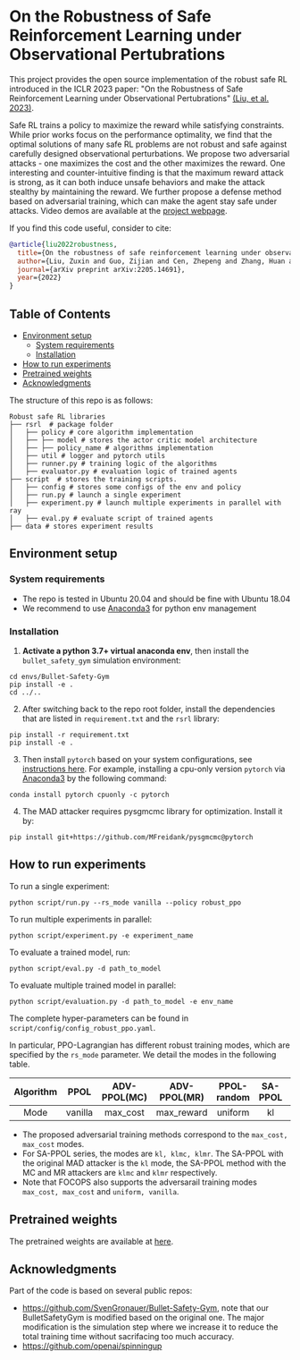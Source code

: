 On the Robustness of Safe Reinforcement Learning under Observational Pertubrations
==================================

This project provides the open source implementation of the robust safe RL introduced in the ICLR 2023 paper: "On the Robustness of Safe Reinforcement Learning under Observational Pertubrations" [(Liu, et al. 2023)](https://arxiv.org/abs/2205.14691). 

Safe RL trains a policy to maximize the reward while satisfying constraints.
While prior works focus on the performance optimality, we find that the optimal solutions of many safe RL problems are not robust and safe against carefully designed observational perturbations.
We propose two adversarial attacks - one maximizes the cost and the other maximizes the reward. 
One interesting and counter-intuitive finding is that the maximum reward attack is strong, as it can both induce unsafe behaviors and make the attack stealthy by maintaining the reward.
We further propose a defense method based on adversarial training, which can make the agent stay safe under attacks.
Video demos are available at the [project webpage](https://sites.google.com/view/robustsaferl/home).

If you find this code useful, consider to cite:
```bibtex
@article{liu2022robustness,
  title={On the robustness of safe reinforcement learning under observational perturbations},
  author={Liu, Zuxin and Guo, Zijian and Cen, Zhepeng and Zhang, Huan and Tan, Jie and Li, Bo and Zhao, Ding},
  journal={arXiv preprint arXiv:2205.14691},
  year={2022}
}
```

## Table of Contents

- [Environment setup](#environment-setup)
    - [System requirements](#system-requirements)
    - [Installation](#installation)
- [How to run experiments](#how-to-run-experiments)
- [Pretrained weights](#pretrained-weights)
- [Acknowledgments](#acknowledgments)

The structure of this repo is as follows:
```
Robust safe RL libraries
├── rsrl  # package folder
│   ├── policy # core algorithm implementation
│   ├── ├── model # stores the actor critic model architecture
│   ├── ├── policy_name # algorithms implementation
│   ├── util # logger and pytorch utils
│   ├── runner.py # training logic of the algorithms
│   ├── evaluator.py # evaluation logic of trained agents
├── script  # stores the training scripts.
│   ├── config # stores some configs of the env and policy
│   ├── run.py # launch a single experiment
│   ├── experiment.py # launch multiple experiments in parallel with ray
│   ├── eval.py # evaluate script of trained agents
├── data # stores experiment results
```

## Environment setup
### System requirements
- The repo is tested in Ubuntu 20.04 and should be fine with Ubuntu 18.04
- We recommend to use [Anaconda3](https://docs.anaconda.com/anaconda/install/) for python env management

### Installation
1.  **Activate a python 3.7+ virtual anaconda env**, then install the `bullet_safety_gym` simulation environment:
```
cd envs/Bullet-Safety-Gym
pip install -e .
cd ../..
```

2. After switching back to the repo root folder, install the dependencies that are listed in `requirement.txt` and the `rsrl` library:
```
pip install -r requirement.txt
pip install -e .
```

3. Then install `pytorch` based on your system configurations, see [instructions here](https://pytorch.org/get-started/locally/). 
For example, installing a cpu-only version `pytorch` via [Anaconda3](https://docs.anaconda.com/anaconda/install/) by the following command:
```
conda install pytorch cpuonly -c pytorch
```

4. The MAD attacker requires pysgmcmc library for optimization. Install it by:
```
pip install git+https://github.com/MFreidank/pysgmcmc@pytorch
```

## How to run experiments

To run a single experiment:
```
python script/run.py --rs_mode vanilla --policy robust_ppo
```

To run multiple experiments in parallel:
```
python script/experiment.py -e experiment_name 
```


To evaluate a trained model, run:
```
python script/eval.py -d path_to_model
```

To evaluate multiple trained model in parallel:
```
python script/evaluation.py -d path_to_model -e env_name
```

The complete hyper-parameters can be found in `script/config/config_robust_ppo.yaml`. 

In particular, PPO-Lagrangian has different robust training modes, which are specified by the `rs_mode` parameter. We detail the modes in the following table.

| Algorithm |   PPOL  | ADV-PPOL(MC) | ADV-PPOL(MR) | PPOL-random | SA-PPOL | SA-PPOL(MC) | SA-PPOL(MR) |
|:---------:|:-------:|:------------:|:------------:|:-----------:|:-------:|:-----------:|:-----------:|
|    Mode   | vanilla |   max_cost   |  max_reward  |   uniform   |    kl   |     klmc    |     klmr    |

- The proposed adversarial training methods correspond to the `max_cost, max_cost` modes.
- For SA-PPOL series, the modes are `kl, klmc, klmr`. The SA-PPOL with the original MAD attacker is the `kl` mode, the SA-PPOL method with the MC and MR attackers are `klmc` and `klmr` respectively. 
- Note that FOCOPS also supports the adversarail training modes `max_cost, max_cost` and `uniform, vanilla`.

## Pretrained weights

The pretrained weights are available at [here](https://drive.google.com/drive/folders/1wgy5DuNEBBUGx_SfmFme_u9i0JqpqMZe?usp=share_link).


## Acknowledgments
Part of the code is based on several public repos:
* https://github.com/SvenGronauer/Bullet-Safety-Gym, note that our BulletSafetyGym is modified based on the original one. The major modification is the simulation step where we increase it to reduce the total training time without sacrifacing too much accuracy. 
* https://github.com/openai/spinningup
